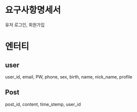 # 요구사항명세서
유저 로그인, 회원가입


# 엔터티 
## user
user_id, email, PW, phone, sex, birth, name, nick_name, profile
## Post
post_id, content, time_stemp, user_id


 
